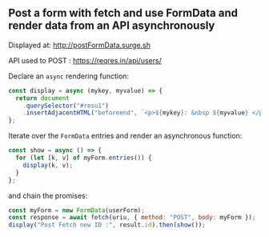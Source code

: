 ## Post a form with fetch and use FormData and render data from an API asynchronously

Displayed at: <http://postFormData.surge.sh>

API used to POST : <https://reqres.in/api/users/>

Declare an `async` rendering function:

```javascript
const display = async (mykey, myvalue) => {
  return document
    .querySelector("#resu1")
    .insertAdjacentHTML("beforeend", `<p>${mykey}: &nbsp ${myvalue} </p> <br>`);
};
```

Iterate over the `FormData` entries and render an asynchronous function:

```javascript
const show = async () => {
  for (let [k, v] of myForm.entries()) {
    display(k, v);
  }
};
```

and chain the promises:

```javascript
const myForm = new FormData(userForm);
const response = await fetch(uriu, { method: "POST", body: myForm });
display("Post Fetch new ID :", result.id).then(show());
```
